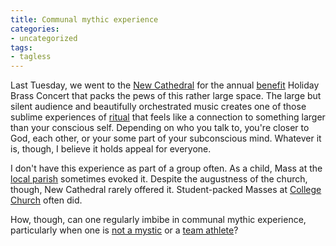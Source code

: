 ```yaml
---
title: Communal mythic experience
categories:
- uncategorized
tags:
- tagless
---
```


Last Tuesday, we went to the [New
Cathedral][1] for the annual [benefit][2] Holiday Brass Concert that packs the pews of this rather large space.  The large but silent audience and beautifully orchestrated music creates one of those sublime experiences of [ritual][3] that feels like a connection to something larger than your conscious self.  Depending on who you talk to, you're closer to God, each other, or your some part of your subconscious mind.  Whatever it is, though, I believe it holds appeal for everyone.

   [1]: http://www.cathedralstl.org/
   [2]: http://iwbc-online.org/
   [3]: http://www.context.org/ICLIB/IC05/LaChapel.htm

I don't have this experience as part of a group often.  As a child, Mass at the [local parish][4] sometimes evoked it.  Despite the augustness of the church, though, New Cathedral rarely offered it.  Student-packed Masses at [College Church][5] often did.

   [4]: http://www.catholicforum.com/churches/071stsjj/
   [5]: http://www.slu.edu/departments/church/

How, though, can one regularly imbibe in communal mythic experience, particularly when one is [not a mystic][6] or a [team athlete][7]?

   [6]: http://www.americanhumanist.org/3/HumandItsAspirations.htm
   [7]: http://allconsuming.net/item.cgi?isbn=1555972624

